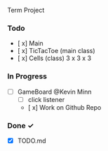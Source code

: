 
 Term Project
 

### Todo


    
- [ x] Main
- [ x] TicTacToe (main class)
- [ x] Cells (class) 3 x 3 x 3 
### In Progress
- [ ] GameBoard @Kevin Minn
  - [ ] click listener

  - [ x] Work on Github Repo  

### Done ✓

- [x] TODO.md  

